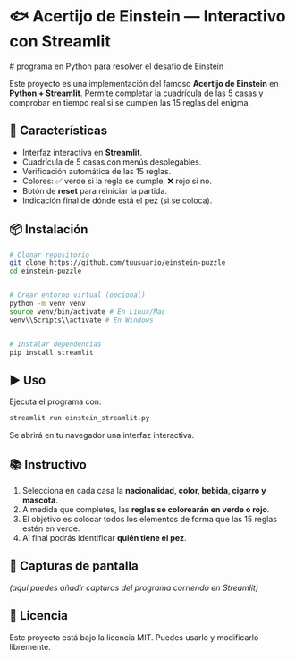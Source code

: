 # 🐟 Acertijo de Einstein — Interactivo con Streamlit

# programa en Python para resolver el desafio de Einstein

Este proyecto es una implementación del famoso **Acertijo de Einstein** en **Python + Streamlit**. Permite completar la cuadrícula de las 5 casas y comprobar en tiempo real si se cumplen las 15 reglas del enigma.


## 🚀 Características
- Interfaz interactiva en **Streamlit**.
- Cuadrícula de 5 casas con menús desplegables.
- Verificación automática de las 15 reglas.
- Colores: ✅ verde si la regla se cumple, ❌ rojo si no.
- Botón de **reset** para reiniciar la partida.
- Indicación final de dónde está el pez (si se coloca).


## 📦 Instalación
```bash
# Clonar repositorio
git clone https://github.com/tuusuario/einstein-puzzle
cd einstein-puzzle


# Crear entorno virtual (opcional)
python -m venv venv
source venv/bin/activate # En Linux/Mac
venv\\Scripts\\activate # En Windows


# Instalar dependencias
pip install streamlit
```


## ▶️ Uso
Ejecuta el programa con:
```bash
streamlit run einstein_streamlit.py
```


Se abrirá en tu navegador una interfaz interactiva.


## 📚 Instructivo
1. Selecciona en cada casa la **nacionalidad, color, bebida, cigarro y mascota**.
2. A medida que completes, las **reglas se colorearán en verde o rojo**.
3. El objetivo es colocar todos los elementos de forma que las 15 reglas estén en verde.
4. Al final podrás identificar **quién tiene el pez**.


## 🎨 Capturas de pantalla
*(aquí puedes añadir capturas del programa corriendo en Streamlit)*


## 📜 Licencia
Este proyecto está bajo la licencia MIT. Puedes usarlo y modificarlo libremente.
```
